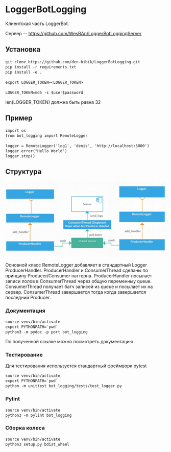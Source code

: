 LoggerBotLogging
============================

Клиентская часть LoggerBot.

Сервер  -- https://github.com/WesBAn/LoggerBotLoggingServer

Установка
------------
    git clone https://github.com/den-bibik/LoggerBotLogging.git
    pip install -r requirements.txt
    pip install -e .

    export LOGGER_TOKEN=<LOGGER_TOKEN>
    
    LOGGER_TOKEN=md5 -s $user$password

len(LOGGER_TOKEN) должна быть равна 32
 
Пример
------------

    import os
    from bot_logging import RemoteLogger
    
    logger = RemoteLogger('log1', 'denis', 'http://localhost:5000')
    logger.error("Hello World")
    logger.stop()

    
 Структура
 ------------
 ![structure image](static/structure.jpg)
 
 Основной класс RemoteLogger добавляет в стандартный Logger ProducerHandler. ProducerHandler и ConsumerThread сделаны по принципу Producer/Consumer паттерна. ProducerHandler посылает записи лолов в ConsumerThread через общую переменныу queue. ConsumerThread получает батч записей из queue и посылает их на сервер. ConsumerThread завершается тогда когда завершается последний Producer.
 
 ### Документация
```
source venv/bin/activate
export PYTHONPATH=`pwd`
python3 -m pydoc -p port bot_logging
```
По полученной ссылке можно посмотреть документацию

### Тестирование
Для тестирования используется стандартный фреймворк pytest
```
source venv/bin/activate
export PYTHONPATH=`pwd`
python -m unittest bot_logging/tests/test_logger.py 
```
### Pylint
```
source venv/bin/activate
python3 -m pylint bot_logging
```

### Сборка колеса
```
source venv/bin/activate
python3 setup.py bdist_wheel